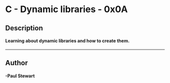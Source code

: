 # C - Dynamic libraries - 0x0A 
## Description 
#### Learning about dynamic libraries and how to create them.
 --- 
## Author 
#### -Paul Stewart